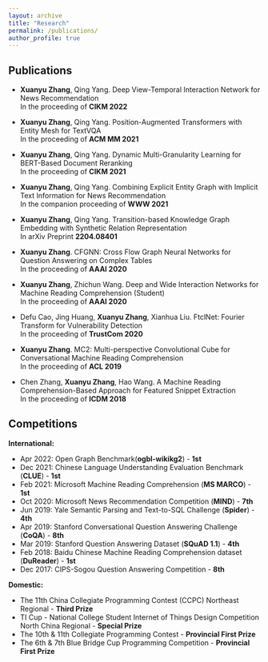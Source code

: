 ```yaml
---
layout: archive
title: "Research"
permalink: /publications/
author_profile: true
---
```

<!--
{% if author.googlescholar %}
  You can also find my articles on <u><a href="{{author.googlescholar}}">my Google Scholar profile</a>.</u>
{% endif %}

{% include base_path %}

{% for post in site.publications reversed %}
  {% include archive-single.html %}
{% endfor %}
-->

Publications
------
- **Xuanyu Zhang**, Qing Yang. Deep View-Temporal Interaction Network for News Recommendation<br/>
In the proceeding of **CIKM 2022**

- **Xuanyu Zhang**, Qing Yang. Position-Augmented Transformers with Entity Mesh for TextVQA<br/>
In the proceeding of **ACM MM 2021**

- **Xuanyu Zhang**, Qing Yang. Dynamic Multi-Granularity Learning for BERT-Based Document Reranking<br/>
In the proceeding of **CIKM 2021**

- **Xuanyu Zhang**, Qing Yang. Combining Explicit Entity Graph with Implicit Text Information for News Recommendation<br/>
In the companion proceeding of **WWW 2021**

- **Xuanyu Zhang**, Qing Yang. Transition-based Knowledge Graph Embedding with Synthetic Relation Representation<br/>
In arXiv Preprint **2204.08401**

- **Xuanyu Zhang**. CFGNN: Cross Flow Graph Neural Networks for Question Answering on Complex Tables<br/>
In the proceeding of **AAAI 2020**

- **Xuanyu Zhang**, Zhichun Wang. Deep and Wide Interaction Networks for Machine Reading Comprehension (Student)<br/>
In the proceeding of **AAAI 2020**

- Defu Cao, Jing Huang, **Xuanyu Zhang**, Xianhua Liu. FtclNet: Fourier Transform for Vulnerability Detection<br/>
In the proceeding of **TrustCom 2020**

- **Xuanyu Zhang**. MC2: Multi-perspective Convolutional Cube for Conversational Machine Reading Comprehension<br/>
In the proceeding of **ACL 2019** 

- Chen Zhang, **Xuanyu Zhang**, Hao Wang. A Machine Reading Comprehension-Based Approach for Featured Snippet Extraction<br/>
In the proceeding of **ICDM 2018**

Competitions
------
**International:**
- Apr 2022: Open Graph Benchmark(**ogbl-wikikg2**) \- **1st**
- Dec 2021: Chinese Language Understanding Evaluation Benchmark (**CLUE**) \- **1st**
- Feb 2021: Microsoft Machine Reading Comprehension (**MS MARCO**) \- **1st**
- Oct 2020: Microsoft News Recommendation Competition (**MIND**) \- **7th**
- Jun 2019: Yale Semantic Parsing and Text-to-SQL Challenge (**Spider**) \- **4th**
- Apr 2019: Stanford Conversational Question Answering Challenge (**CoQA**) \- **8th** 
- Mar 2019: Stanford Question Answering Dataset (**SQuAD 1.1**) \- **4th**
- Feb 2018: Baidu Chinese Machine Reading Comprehension dataset (**DuReader**) \- **1st** 
- Dec 2017: CIPS-Sogou Question Answering Competition \- **8th**

**Domestic:**
- The 11th China Collegiate Programming Contest (CCPC) Northeast Regional \- **Third Prize**
- TI Cup - National College Student Internet of Things Design Competition North China Regional - **Special Prize**
- The 10th & 11th Collegiate Programming Contest \- **Provincial First Prize**
- The 6th & 7th Blue Bridge Cup Programming Competition \- **Provincial First Prize**
